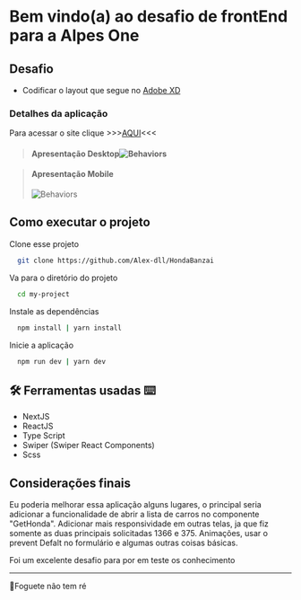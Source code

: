 

# Bem vindo(a) ao desafio de frontEnd para a Alpes One

## Desafio

- Codificar o layout que segue no [Adobe XD](https://xd.adobe.com/view/9c38dd1b-a665-4b3b-af2a-3f5b986fd22e-c96b/screen/9ff562cd-987e-4031-90ff-02425a4dd736/specs/)

### Detalhes da aplicação
Para acessar o site clique >>>[AQUI](https://honda-banzai-nfd9rrctu-alex-dll.vercel.app/)<<<

> #### Apresentação Desktop![Behaviors](https://github.com/Alex-dll/HondaBanzai/blob/master/public/Desktop.gif?raw=true)

> #### Apresentação Mobile
> ![Behaviors](https://github.com/Alex-dll/HondaBanzai/blob/master/public/Mobile.gif?raw=true)


## Como executar o projeto
	
Clone esse projeto	
```bash
  git clone https://github.com/Alex-dll/HondaBanzai
```

Va para o diretório do projeto

```bash
  cd my-project
```

Instale as dependências

```bash
  npm install | yarn install
```


Inicie a aplicação

```bash
  npm run dev | yarn dev
```
  


## 🛠 Ferramentas usadas ⌨
- NextJS
- ReactJS
- Type Script
- Swiper (Swiper React Components)
- Scss

## Considerações finais

Eu poderia melhorar essa aplicação alguns lugares, o principal seria adicionar a funcionalidade de abrir a lista de carros no componente "GetHonda". Adicionar mais responsividade em outras telas, ja que fiz somente as duas principais solicitadas 1366 e 375. Animações, usar o prevent Defalt no formulário e algumas outras coisas básicas.

Foi um excelente desafio para por em teste os conhecimento


----------

🚀Foguete não tem ré
